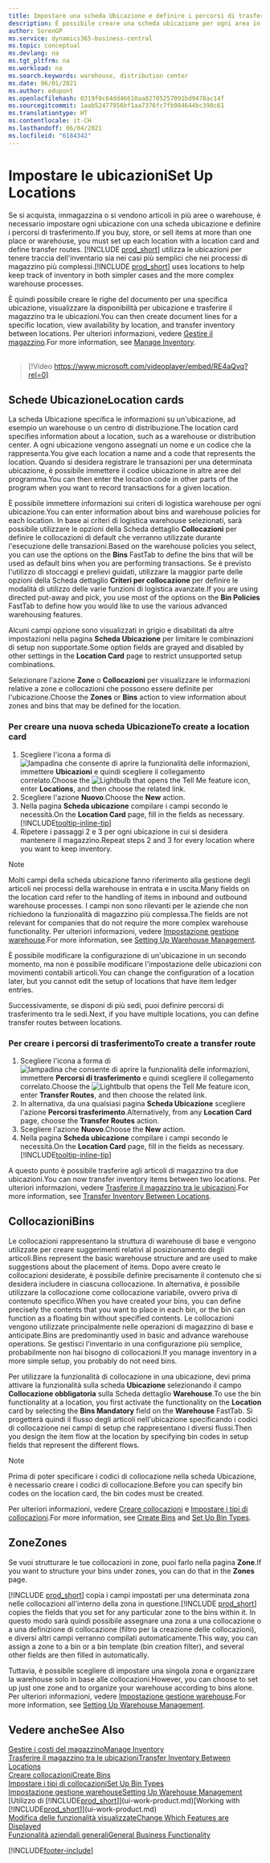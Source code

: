 ```yaml
---
title: Impostare una scheda Ubicazione e definire i percorsi di trasferimento
description: È possibile creare una scheda ubicazione per ogni area in cui vengono immagazzinati gli articoli in magazzino, ad esempio warehouse o centro di distribuzione, per impostare percorsi per il trasferimento degli articoli tra le ubicazioni.
author: SorenGP
ms.service: dynamics365-business-central
ms.topic: conceptual
ms.devlang: na
ms.tgt_pltfrm: na
ms.workload: na
ms.search.keywords: warehouse, distribution center
ms.date: 06/01/2021
ms.author: edupont
ms.openlocfilehash: 0319f0c64dd46610aa82705257091bd9478ac14f
ms.sourcegitcommit: 1aab52477956bf1aa7376fc7fb984644bc398c61
ms.translationtype: HT
ms.contentlocale: it-CH
ms.lasthandoff: 06/04/2021
ms.locfileid: "6184342"
---
```

# <a name="set-up-locations"></a><span data-ttu-id="c9a2d-103">Impostare le ubicazioni</span><span class="sxs-lookup"><span data-stu-id="c9a2d-103">Set Up Locations</span></span>

<span data-ttu-id="c9a2d-104">Se si acquista, immagazzina o si vendono articoli in più aree o warehouse, è necessario impostare ogni ubicazione con una scheda ubicazione e definire i percorsi di trasferimento.</span><span class="sxs-lookup"><span data-stu-id="c9a2d-104">If you buy, store, or sell items at more than one place or warehouse, you must set up each location with a location card and define transfer routes.</span></span> <span data-ttu-id="c9a2d-105">[!INCLUDE [prod_short](includes/prod_short.md)] utilizza le ubicazioni per tenere traccia dell'inventario sia nei casi più semplici che nei processi di magazzino più complessi.</span><span class="sxs-lookup"><span data-stu-id="c9a2d-105">[!INCLUDE [prod_short](includes/prod_short.md)] uses locations to help keep track of inventory in both simpler cases and the more complex warehouse processes.</span></span>

<span data-ttu-id="c9a2d-106">È quindi possibile creare le righe del documento per una specifica ubicazione, visualizzare la disponibilità per ubicazione e trasferire il magazzino tra le ubicazioni.</span><span class="sxs-lookup"><span data-stu-id="c9a2d-106">You can then create document lines for a specific location, view availability by location, and transfer inventory between locations.</span></span> <span data-ttu-id="c9a2d-107">Per ulteriori informazioni, vedere [Gestire il magazzino](inventory-manage-inventory.md).</span><span class="sxs-lookup"><span data-stu-id="c9a2d-107">For more information, see [Manage Inventory](inventory-manage-inventory.md).</span></span>
<br><br>  
  
> [!Video https://www.microsoft.com/videoplayer/embed/RE4aQvq?rel=0]

## <a name="location-cards"></a><span data-ttu-id="c9a2d-108">Schede Ubicazione</span><span class="sxs-lookup"><span data-stu-id="c9a2d-108">Location cards</span></span>

<span data-ttu-id="c9a2d-109">La scheda Ubicazione specifica le informazioni su un'ubicazione, ad esempio un warehouse o un centro di distribuzione.</span><span class="sxs-lookup"><span data-stu-id="c9a2d-109">The location card specifies information about a location, such as a warehouse or distribution center.</span></span> <span data-ttu-id="c9a2d-110">A ogni ubicazione vengono assegnati un nome e un codice che la rappresenta.</span><span class="sxs-lookup"><span data-stu-id="c9a2d-110">You give each location a name and a code that represents the location.</span></span> <span data-ttu-id="c9a2d-111">Quando si desidera registrare le transazioni per una determinata ubicazione, è possibile immettere il codice ubicazione in altre aree del programma.</span><span class="sxs-lookup"><span data-stu-id="c9a2d-111">You can then enter the location code in other parts of the program when you want to record transactions for a given location.</span></span>  

<span data-ttu-id="c9a2d-112">È possibile immettere informazioni sui criteri di logistica warehouse per ogni ubicazione.</span><span class="sxs-lookup"><span data-stu-id="c9a2d-112">You can enter information about bins and warehouse policies for each location.</span></span> <span data-ttu-id="c9a2d-113">In base ai criteri di logistica warehouse selezionati, sarà possibile utilizzare le opzioni della Scheda dettaglio **Collocazioni** per definire le collocazioni di default che verranno utilizzate durante l'esecuzione delle transazioni.</span><span class="sxs-lookup"><span data-stu-id="c9a2d-113">Based on the warehouse policies you select, you can use the options on the **Bins** FastTab to define the bins that will be used as default bins when you are performing transactions.</span></span> <span data-ttu-id="c9a2d-114">Se è previsto l'utilizzo di stoccaggi e prelievi guidati, utilizzare la maggior parte delle opzioni della Scheda dettaglio **Criteri per collocazione** per definire le modalità di utilizzo delle varie funzioni di logistica avanzate.</span><span class="sxs-lookup"><span data-stu-id="c9a2d-114">If you are using directed put-away and pick, you use most of the options on the **Bin Policies** FastTab to define how you would like to use the various advanced warehousing features.</span></span>  

<span data-ttu-id="c9a2d-115">Alcuni campi opzione sono visualizzati in grigio e disabilitati da altre impostazioni nella pagina **Scheda Ubicazione** per limitare le combinazioni di setup non supportate.</span><span class="sxs-lookup"><span data-stu-id="c9a2d-115">Some option fields are grayed and disabled by other settings in the **Location Card** page to restrict unsupported setup combinations.</span></span>  

<span data-ttu-id="c9a2d-116">Selezionare l'azione **Zone** o **Collocazioni** per visualizzare le informazioni relative a zone e collocazioni che possono essere definite per l'ubicazione.</span><span class="sxs-lookup"><span data-stu-id="c9a2d-116">Choose the **Zones** or **Bins** action to view information about zones and bins that may be defined for the location.</span></span>

### <a name="to-create-a-location-card"></a><span data-ttu-id="c9a2d-117">Per creare una nuova scheda Ubicazione</span><span class="sxs-lookup"><span data-stu-id="c9a2d-117">To create a location card</span></span>

1. <span data-ttu-id="c9a2d-118">Scegliere l'icona a forma di ![lampadina che consente di aprire la funzionalità delle informazioni](media/ui-search/search_small.png "Informazioni sull'operazione che si desidera eseguire"), immettere **Ubicazioni** e quindi scegliere il collegamento correlato.</span><span class="sxs-lookup"><span data-stu-id="c9a2d-118">Choose the ![Lightbulb that opens the Tell Me feature](media/ui-search/search_small.png "Tell me what you want to do") icon, enter **Locations**, and then choose the related link.</span></span>
2. <span data-ttu-id="c9a2d-119">Scegliere l'azione **Nuovo**.</span><span class="sxs-lookup"><span data-stu-id="c9a2d-119">Choose the **New** action.</span></span>
3. <span data-ttu-id="c9a2d-120">Nella pagina **Scheda ubicazione** compilare i campi secondo le necessità.</span><span class="sxs-lookup"><span data-stu-id="c9a2d-120">On the **Location Card** page, fill in the fields as necessary.</span></span> [!INCLUDE[tooltip-inline-tip](includes/tooltip-inline-tip_md.md)]
4. <span data-ttu-id="c9a2d-121">Ripetere i passaggi 2 e 3 per ogni ubicazione in cui si desidera mantenere il magazzino.</span><span class="sxs-lookup"><span data-stu-id="c9a2d-121">Repeat steps 2 and 3 for every location where you want to keep inventory.</span></span>

> [!NOTE]  
> <span data-ttu-id="c9a2d-122">Molti campi della scheda ubicazione fanno riferimento alla gestione degli articoli nei processi della warehouse in entrata e in uscita.</span><span class="sxs-lookup"><span data-stu-id="c9a2d-122">Many fields on the location card refer to the handling of items in inbound and outbound warehouse processes.</span></span> <span data-ttu-id="c9a2d-123">I campi non sono rilevanti per le aziende che non richiedono la funzionalità di magazzino più complessa.</span><span class="sxs-lookup"><span data-stu-id="c9a2d-123">The fields are not relevant for companies that do not require the more complex warehouse functionality.</span></span> <span data-ttu-id="c9a2d-124">Per ulteriori informazioni, vedere [Impostazione gestione warehouse](warehouse-setup-warehouse.md).</span><span class="sxs-lookup"><span data-stu-id="c9a2d-124">For more information, see [Setting Up Warehouse Management](warehouse-setup-warehouse.md).</span></span>

<span data-ttu-id="c9a2d-125">È possibile modificare la configurazione di un'ubicazione in un secondo momento, ma non è possibile modificare l'impostazione delle ubicazioni con movimenti contabili articoli.</span><span class="sxs-lookup"><span data-stu-id="c9a2d-125">You can change the configuration of a location later, but you cannot edit the setup of locations that have item ledger entries.</span></span>  

<span data-ttu-id="c9a2d-126">Successivamente, se disponi di più sedi, puoi definire percorsi di trasferimento tra le sedi.</span><span class="sxs-lookup"><span data-stu-id="c9a2d-126">Next, if you have multiple locations, you can define transfer routes between locations.</span></span>  

### <a name="to-create-a-transfer-route"></a><span data-ttu-id="c9a2d-127">Per creare i percorsi di trasferimento</span><span class="sxs-lookup"><span data-stu-id="c9a2d-127">To create a transfer route</span></span>

1. <span data-ttu-id="c9a2d-128">Scegliere l'icona a forma di ![lampadina che consente di aprire la funzionalità delle informazioni](media/ui-search/search_small.png "Informazioni sull'operazione che si desidera eseguire"), immettere **Percorsi di trasferimento** e quindi scegliere il collegamento correlato.</span><span class="sxs-lookup"><span data-stu-id="c9a2d-128">Choose the ![Lightbulb that opens the Tell Me feature](media/ui-search/search_small.png "Tell me what you want to do") icon, enter **Transfer Routes**, and then choose the related link.</span></span>
2. <span data-ttu-id="c9a2d-129">In alternativa, da una qualsiasi pagina **Scheda Ubicazione** scegliere l'azione **Percorsi trasferimento**.</span><span class="sxs-lookup"><span data-stu-id="c9a2d-129">Alternatively, from any **Location Card** page, choose the **Transfer Routes** action.</span></span>
3. <span data-ttu-id="c9a2d-130">Scegliere l'azione **Nuovo**.</span><span class="sxs-lookup"><span data-stu-id="c9a2d-130">Choose the **New** action.</span></span>
4. <span data-ttu-id="c9a2d-131">Nella pagina **Scheda ubicazione** compilare i campi secondo le necessità.</span><span class="sxs-lookup"><span data-stu-id="c9a2d-131">On the **Location Card** page, fill in the fields as necessary.</span></span> [!INCLUDE[tooltip-inline-tip](includes/tooltip-inline-tip_md.md)]

<span data-ttu-id="c9a2d-132">A questo punto è possibile trasferire agli articoli di magazzino tra due ubicazioni.</span><span class="sxs-lookup"><span data-stu-id="c9a2d-132">You can now transfer inventory items between two locations.</span></span> <span data-ttu-id="c9a2d-133">Per ulteriori informazioni, vedere [Trasferire il magazzino tra le ubicazioni](inventory-how-transfer-between-locations.md).</span><span class="sxs-lookup"><span data-stu-id="c9a2d-133">For more information, see [Transfer Inventory Between Locations](inventory-how-transfer-between-locations.md).</span></span>    

## <a name="bins"></a><span data-ttu-id="c9a2d-134">Collocazioni</span><span class="sxs-lookup"><span data-stu-id="c9a2d-134">Bins</span></span>

<span data-ttu-id="c9a2d-135">Le collocazioni rappresentano la struttura di warehouse di base e vengono utilizzate per creare suggerimenti relativi al posizionamento degli articoli.</span><span class="sxs-lookup"><span data-stu-id="c9a2d-135">Bins represent the basic warehouse structure and are used to make suggestions about the placement of items.</span></span> <span data-ttu-id="c9a2d-136">Dopo avere creato le collocazioni desiderate, è possibile definire precisamente il contenuto che si desidera includere in ciascuna collocazione. In alternativa, è possibile utilizzare la collocazione come collocazione variabile, ovvero priva di contenuto specifico.</span><span class="sxs-lookup"><span data-stu-id="c9a2d-136">When you have created your bins, you can define precisely the contents that you want to place in each bin, or the bin can function as a floating bin without specified contents.</span></span> <span data-ttu-id="c9a2d-137">Le collocazioni vengono utilizzate principalmente nelle operazioni di magazzino di base e anticipate.</span><span class="sxs-lookup"><span data-stu-id="c9a2d-137">Bins are predominantly used in basic and advance warehouse operations.</span></span> <span data-ttu-id="c9a2d-138">Se gestisci l'inventario in una configurazione più semplice, probabilmente non hai bisogno di collocazioni.</span><span class="sxs-lookup"><span data-stu-id="c9a2d-138">If you manage inventory in a more simple setup, you probably do not need bins.</span></span>

<span data-ttu-id="c9a2d-139">Per utilizzare la funzionalità di collocazione in una ubicazione, devi prima attivare la funzionalità sulla scheda **Ubicazione** selezionando il campo **Collocazione obbligatoria** sulla Scheda dettaglio **Warehouse**.</span><span class="sxs-lookup"><span data-stu-id="c9a2d-139">To use the bin functionality at a location, you first activate the functionality on the **Location** card by selecting the **Bins Mandatory** field on the **Warehouse** FastTab.</span></span> <span data-ttu-id="c9a2d-140">Si progetterà quindi il flusso degli articoli nell'ubicazione specificando i codici di collocazione nei campi di setup che rappresentano i diversi flussi.</span><span class="sxs-lookup"><span data-stu-id="c9a2d-140">Then you design the item flow at the location by specifying bin codes in setup fields that represent the different flows.</span></span>

> [!NOTE]
> <span data-ttu-id="c9a2d-141">Prima di poter specificare i codici di collocazione nella scheda Ubicazione, è necessario creare i codici di collocazione.</span><span class="sxs-lookup"><span data-stu-id="c9a2d-141">Before you can specify bin codes on the location card, the bin codes must be created.</span></span>

<span data-ttu-id="c9a2d-142">Per ulteriori informazioni, vedere [Creare collocazioni](warehouse-how-to-create-individual-bins.md) e [Impostare i tipi di collocazioni](warehouse-how-to-set-up-bin-types.md).</span><span class="sxs-lookup"><span data-stu-id="c9a2d-142">For more information, see [Create Bins](warehouse-how-to-create-individual-bins.md) and [Set Up Bin Types](warehouse-how-to-set-up-bin-types.md).</span></span>  

## <a name="zones"></a><span data-ttu-id="c9a2d-143">Zone</span><span class="sxs-lookup"><span data-stu-id="c9a2d-143">Zones</span></span>

<span data-ttu-id="c9a2d-144">Se vuoi strutturare le tue collocazioni in zone, puoi farlo nella pagina **Zone**.</span><span class="sxs-lookup"><span data-stu-id="c9a2d-144">If you want to structure your bins under zones, you can do that in the **Zones** page.</span></span>

<span data-ttu-id="c9a2d-145">[!INCLUDE [prod_short](includes/prod_short.md)] copia i campi impostati per una determinata zona nelle collocazioni all'interno della zona in questione.</span><span class="sxs-lookup"><span data-stu-id="c9a2d-145">[!INCLUDE [prod_short](includes/prod_short.md)] copies the fields that you set for any particular zone to the bins within it.</span></span> <span data-ttu-id="c9a2d-146">In questo modo sarà quindi possibile assegnare una zona a una collocazione o a una definizione di collocazione (filtro per la creazione delle collocazioni), e diversi altri campi verranno compilati automaticamente.</span><span class="sxs-lookup"><span data-stu-id="c9a2d-146">This way, you can assign a zone to a bin or a bin template (bin creation filter), and several other fields are then filled in automatically.</span></span>

<span data-ttu-id="c9a2d-147">Tuttavia, è possibile scegliere di impostare una singola zona e organizzare la warehouse solo in base alle collocazioni.</span><span class="sxs-lookup"><span data-stu-id="c9a2d-147">However, you can choose to set up just one zone and to organize your warehouse according to bins alone.</span></span> <span data-ttu-id="c9a2d-148">Per ulteriori informazioni, vedere [Impostazione gestione warehouse](warehouse-setup-warehouse.md).</span><span class="sxs-lookup"><span data-stu-id="c9a2d-148">For more information, see [Setting Up Warehouse Management](warehouse-setup-warehouse.md).</span></span>  

## <a name="see-also"></a><span data-ttu-id="c9a2d-149">Vedere anche</span><span class="sxs-lookup"><span data-stu-id="c9a2d-149">See Also</span></span>

[<span data-ttu-id="c9a2d-150">Gestire i costi del magazzino</span><span class="sxs-lookup"><span data-stu-id="c9a2d-150">Manage Inventory</span></span>](inventory-manage-inventory.md)  
[<span data-ttu-id="c9a2d-151">Trasferire il magazzino tra le ubicazioni</span><span class="sxs-lookup"><span data-stu-id="c9a2d-151">Transfer Inventory Between Locations</span></span>](inventory-how-transfer-between-locations.md)  
[<span data-ttu-id="c9a2d-152">Creare collocazioni</span><span class="sxs-lookup"><span data-stu-id="c9a2d-152">Create Bins</span></span>](warehouse-how-to-create-individual-bins.md)  
[<span data-ttu-id="c9a2d-153">Impostare i tipi di collocazioni</span><span class="sxs-lookup"><span data-stu-id="c9a2d-153">Set Up Bin Types</span></span>](warehouse-how-to-set-up-bin-types.md)  
[<span data-ttu-id="c9a2d-154">Impostazione gestione warehouse</span><span class="sxs-lookup"><span data-stu-id="c9a2d-154">Setting Up Warehouse Management</span></span>](warehouse-setup-warehouse.md)  
<span data-ttu-id="c9a2d-155">[Utilizzo di [!INCLUDE[prod_short](includes/prod_short.md)]](ui-work-product.md)</span><span class="sxs-lookup"><span data-stu-id="c9a2d-155">[Working with [!INCLUDE[prod_short](includes/prod_short.md)]](ui-work-product.md)</span></span>  
[<span data-ttu-id="c9a2d-156">Modifica delle funzionalità visualizzate</span><span class="sxs-lookup"><span data-stu-id="c9a2d-156">Change Which Features are Displayed</span></span>](ui-experiences.md)  
[<span data-ttu-id="c9a2d-157">Funzionalità aziendali generali</span><span class="sxs-lookup"><span data-stu-id="c9a2d-157">General Business Functionality</span></span>](ui-across-business-areas.md)


[!INCLUDE[footer-include](includes/footer-banner.md)]